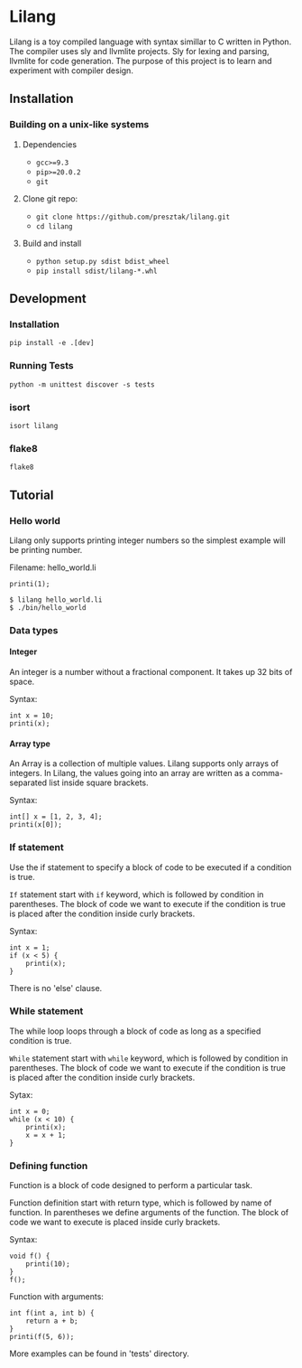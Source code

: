 # Lilang

Lilang is a toy compiled language with syntax simillar to C written in Python. The compiler uses sly and llvmlite projects. Sly for lexing and parsing, llvmlite for code generation.
The purpose of this project is to learn and experiment with compiler design.

## Installation

### Building on a unix-like systems

1. Dependencies
    * `gcc>=9.3`
    * `pip>=20.0.2`
    * `git`

2. Clone git repo:
    * `git clone https://github.com/presztak/lilang.git`
    * `cd lilang`

3. Build and install
    * `python setup.py sdist bdist_wheel`
    * `pip install sdist/lilang-*.whl`

## Development

### Installation
`pip install -e .[dev]`

### Running Tests
`python -m unittest discover -s tests`

### isort
`isort lilang`

### flake8
`flake8`

## Tutorial

### Hello world

Lilang only supports printing integer numbers so the simplest example will be printing number.

Filename: hello_world.li
```
printi(1);
```

```
$ lilang hello_world.li
$ ./bin/hello_world
```

### Data types

#### Integer

An integer is a number without a fractional component. It takes up 32 bits of space.

Syntax:
```
int x = 10;
printi(x);
```

#### Array type

An Array is a collection of multiple values. Lilang supports only arrays of integers. In Lilang, the values going into an array are written as a comma-separated list inside square brackets.

Syntax:
```
int[] x = [1, 2, 3, 4];
printi(x[0]);
```

### If statement
Use the if statement to specify a block of code to be executed if a condition is true.

`If` statement start with `if` keyword, which is followed by condition in parentheses. The block of code we want to execute if the condition is true is placed after the condition inside curly brackets.

Syntax:

```
int x = 1;
if (x < 5) {
    printi(x);
}
```

There is no 'else' clause.

### While statement

The while loop loops through a block of code as long as a specified condition is true.

`While` statement start with `while` keyword, which is followed by condition in parentheses. The block of code we want to execute if the condition is true is placed after the condition inside curly brackets.

Sytax:
```
int x = 0;
while (x < 10) {
    printi(x);
    x = x + 1;
}
```

### Defining function

Function is a block of code designed to perform a particular task.

Function definition start with return type, which is followed by name of function. In parentheses we define arguments of the function. The block of code we want to execute is placed inside curly brackets.

Syntax:
```
void f() {
    printi(10);
}
f();
```

Function with arguments:
```
int f(int a, int b) {
    return a + b;
}
printi(f(5, 6));
```

More examples can be found in 'tests' directory.